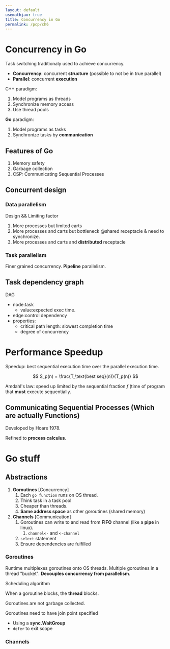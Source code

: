 ```yaml
---
layout: default
usemathjax: true
title: Concurrency in Go
permalink: /pcp/ch6
---
```


# Concurrency in Go

Task switching traditionaly used to achieve concurrency.

- **Concurrency**: concurrent **structure** (possible to not be in true parallel)
- **Parallel**: concurrent **execution**

C++ paradigm:
1. Model programs as threads
2. Synchronize memory access
3. Use thread pools

**Go** paradigm:
1. Model programs as tasks
2. Synchronize tasks by **communication**

## Features of Go

1. Memory safety
2. Garbage collection 
3. CSP: Communicating Sequential Processes

## Concurrent design

### Data parallelism

Design && Limiting factor
1. More processes but limited carts
2. More processes and carts but bottleneck @shared receptacle & need to synchronize.
3. More processes and carts and **distributed** receptacle

### Task parallelism

Finer grained concurrency. **Pipeline** parallelism.

## Task dependency graph

DAG
-  node:task
   -  value:expected exec time.
-  edge:control dependency
-  properties:
   -  critical path length: slowest completion time
   -  degree of concurrency

# Performance Speedup

Speedup: best sequential execution time over the parallel execution time.

$$
S_p(n) = \frac{T_\text{best seq}(n)}{T_p(n)}
$$

Amdahl's law: speed up limited by the sequential fraction $f$ 
(time of program that **must** execute sequentially.

## Communicating Sequential Processes (Which are actually **Functions**)

Developed by Hoare 1978.

Refined to **process calculus**.

# Go stuff

## Abstractions

1. **Goroutines** [Concurrency]
   1. Each `go function` runs on OS thread.
   2. Think task in a task pool
   3. Cheaper than threads.
   4. **Same address space** as other goroutines (shared memory)
2. **Channels** [Communication]
   1. Goroutines can write to and read from **FIFO** channel (like a **pipe** in linux).
      1. `channel<-` and `<-channel`
   2. `select` statement
   3. Ensure dependencies are fulfilled

### Goroutines

Runtime multiplexes goroutines onto OS threads. 
Multiple goroutines in a thread "bucket".
**Decouples concurrency from parallelism**.

Scheduling algorithm

When a goroutine blocks, the **thread** blocks.

Goroutines are not garbage collected.

Goroutines need to have join point specified

- Using a **sync.WaitGroup**
- `defer` to exit scope

### Channels

